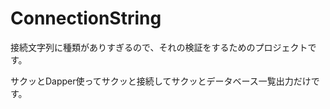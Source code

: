 # ConnectionString

接続文字列に種類がありすぎるので、それの検証をするためのプロジェクトです。  

サクッとDapper使ってサクッと接続してサクッとデータベース一覧出力だけです。  
